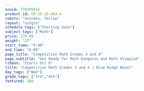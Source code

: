 ```yaml
---
ecwid: 770395015
product_id: CM-25-25-GR3-4
robots: "noindex, follow"
layout: "single"
schedule_tags: ["Starting Soon"]
subject_tags: ["Math"]
price: 179.99
weight: "17"
start_time: "5:00"
end_time: "6:00"
page_title: "Competition Math Grades 3 and 4"
page_subtitle: "Get Ready for Math Kangaroo and Math Olympiad"
ribbon: "Starts Oct 8"
title: "Competition Math Grades 3 and 4 | Blue Ridge Boost"
day_tags: ["Wed"]
grade_tags: ["3rd","4th"]
featured: 208
---
```

